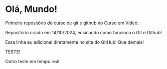 # Olá, Mundo!
 Primeiro repositório do curso de git e github no Curso em Vídeo.

 Repositório criado em 14/10/2024, ensinando como funciona o Git e Github!

 Essa linha eu adicionei diretamente no site do GitHub! Que demais!

TESTE!

Outro teste em tempo real
